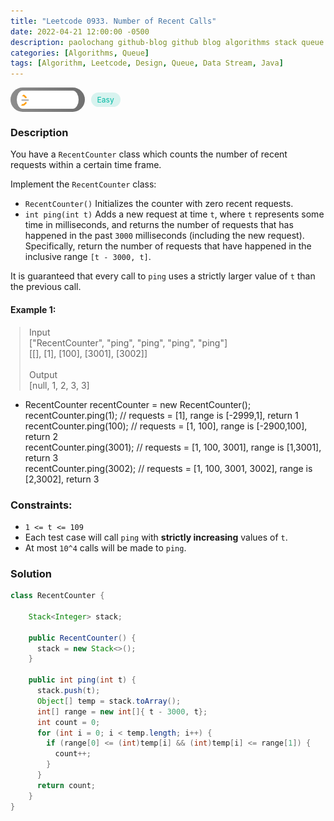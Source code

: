 ```yaml
---
title: "Leetcode 0933. Number of Recent Calls"
date: 2022-04-21 12:00:00 -0500
description: paolochang github-blog github blog algorithms stack queue
categories: [Algorithms, Queue]
tags: [Algorithm, Leetcode, Design, Queue, Data Stream, Java]
---
```


<style type='text/css'>
blockquote {
  margin-left: 14px;
}
img {
  left: 0 !important;
  transform: none !important;
  -webkit-transform: none !important;
}
[class*="summary"] {
  display: none;
}
[class*="header"] {
  display: flex;
  flex-direction: row;
  align-items: center;
  gap: 10px;
}
[class*="leet_logo"] {
  height: 29px;
  padding: 5px 10px;
  border-radius: 21px;
  background-color: #f7f7f7;
  background: linear-gradient(90deg, rgba(80,80,80,0.65) 0%, rgba(36,36,36,0.65) 100%);
}
[class*="easy"] {
  color: #00B8A3;
  font-size: 12px;
  padding: 4px 10px;
  border-radius: 21px;
  background-color: rgba(0, 184, 163, 0.15);
}
[class*="medium"] {
  color: #FFC01E;
  font-size: 12px;
  padding: 4px 10px;
  border-radius: 21px;
  background-color: #FFC01E26;
}
</style>

<div class=summary>
  You have a `RecentCounter` class which counts the number of recent requests within a certain time frame.
  
  Implement the `RecentCounter` class:
  
  - `RecentCounter()` Initializes the counter with zero recent requests.
</div>

<div id=header class=header>
  <img class=leet_logo src="/assets/img/leetcode_logo.png" />
  <span class=easy>Easy</span>
</div>

### Description

You have a `RecentCounter` class which counts the number of recent requests within a certain time frame.

Implement the `RecentCounter` class:

- `RecentCounter()` Initializes the counter with zero recent requests.
- `int ping(int t)` Adds a new request at time `t`, where `t` represents some time in milliseconds, and returns the number of requests that has happened in the past `3000` milliseconds (including the new request). Specifically, return the number of requests that have happened in the inclusive range `[t - 3000, t]`.

It is guaranteed that every call to `ping` uses a strictly larger value of `t` than the previous call.

#### Example 1:

> Input<br/>["RecentCounter", "ping", "ping", "ping", "ping"]<br/>[[], [1], [100], [3001], [3002]]<br/><br/>
> Output<br/>[null, 1, 2, 3, 3]

- RecentCounter recentCounter = new RecentCounter();<br/>
  recentCounter.ping(1); // requests = [1], range is [-2999,1], return 1<br/>
  recentCounter.ping(100); // requests = [1, 100], range is [-2900,100], return 2<br/>
  recentCounter.ping(3001); // requests = [1, 100, 3001], range is [1,3001], return 3<br/>
  recentCounter.ping(3002); // requests = [1, 100, 3001, 3002], range is [2,3002], return 3

### Constraints:

- `1 <= t <= 109`
- Each test case will call `ping` with **strictly increasing** values of `t`.
- At most `10^4` calls will be made to `ping`.

### Solution

```java
class RecentCounter {

    Stack<Integer> stack;

    public RecentCounter() {
      stack = new Stack<>();
    }

    public int ping(int t) {
      stack.push(t);
      Object[] temp = stack.toArray();
      int[] range = new int[]{ t - 3000, t};
      int count = 0;
      for (int i = 0; i < temp.length; i++) {
        if (range[0] <= (int)temp[i] && (int)temp[i] <= range[1]) {
          count++;
        }
      }
      return count;
    }
}
```

<script>
  const anchor = document.getElementById("header").querySelector("a");
  anchor.classList.remove("popup");
  anchor.style.cursor = "pointer";
  anchor.setAttribute("target", "_black");
  anchor.setAttribute("href", "https://leetcode.com/problems/number-of-recent-calls/");
</script>
